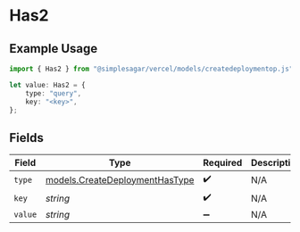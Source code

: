 # Has2

## Example Usage

```typescript
import { Has2 } from "@simplesagar/vercel/models/createdeploymentop.js";

let value: Has2 = {
    type: "query",
    key: "<key>",
};
```

## Fields

| Field                                                                  | Type                                                                   | Required                                                               | Description                                                            |
| ---------------------------------------------------------------------- | ---------------------------------------------------------------------- | ---------------------------------------------------------------------- | ---------------------------------------------------------------------- |
| `type`                                                                 | [models.CreateDeploymentHasType](../models/createdeploymenthastype.md) | :heavy_check_mark:                                                     | N/A                                                                    |
| `key`                                                                  | *string*                                                               | :heavy_check_mark:                                                     | N/A                                                                    |
| `value`                                                                | *string*                                                               | :heavy_minus_sign:                                                     | N/A                                                                    |
